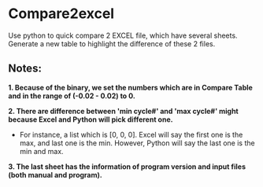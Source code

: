 # Compare2excel
Use python to quick compare 2 EXCEL file, which have several sheets. Generate a new table to highlight the difference of these 2 files.

## Notes:
**1. Because of the binary, we set the numbers which are in Compare Table and in the range of (-0.02 - 0.02) to 0.**

**2. There are difference between 'min cycle#' and 'max cycle#' might because Excel and Python will pick different one.**
   * For instance, a list which is [0, 0, 0]. Excel will say the first one is the max, and last one is the min. However, Python will say the last one is the min and max.
   
**3. The last sheet has the information of program version and input files (both manual and program).**
